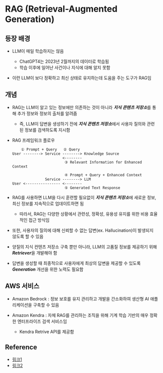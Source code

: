 # RAG (Retrieval-Augmented Generation)


## 등장 배경

- LLM이 매일 학습하지는 않음
    - ChatGPT4는 2023년 2월까지의 데이터로 학습됨
    - 학습 이후에 일어난 사건이나 지식에 대해 알지 못함

- 이런 LLM이 보다 정확하고 최신 상태로 유지하는데 도움을 주는 도구가 RAG임

## 개념

- RAG는 LLM이 알고 있는 정보에만 의존하는 것이 아니라 ***지식 콘텐츠 저장소***를 통해 추가 정보와 정보의 출처를 알려줌
    - 즉, LLM이 답변을 생성하기 전에 ***지식 콘텐츠 저장소***에서 사용자 질의와 관련된 정보를 검색하도록 지시함

- RAG 프레임워크 플로우

    ```
        ① Prompt + Query   ② Query
    User --------> Service --------> Knowledge Source
                           <--------
                            ③ Relevant Information for Enhanced Context

                            ④ Prompt + Query + Enhanced Context
                   Service --------> LLM
    User <---------------- <--------
                            ⑤ Generated Text Response
    ```

- RAG를 사용하면 LLM을 다시 훈련할 필요없이 ***지식 콘텐츠 저장소***에 새로운 정보, 최신 정보를 지속적으로 업데이트하면 됨
    - 따라서, RAG는 다양한 상황에서 관련성, 정확성, 유용성 유지를 위한 비용 효율적인 접근 방식임

- 또한, 사용자의 질의에 대해 신뢰할 수 없는 답변(ex. Hallucination)이 발생되지 않도록 할 수 있음

- 양질의 지식 컨텐츠 저장소 구축 뿐만 아니라, LLM의 고품질 정보를 제공하기 위해 ***Retriever***을 개발해야 함

- 답변을 생성할 때 최종적으로 사용자에게 최상의 답변을 제공할 수 있도록 ***Generation*** 개선을 위한 노력도 필요함

## AWS 서비스

- Amazon Bedrock : 정보 보호를 유지 관리하고 개발을 간소화하여 생산형 AI 애플리케이션을 구축할 수 있음

- Amazon Kendra : 자체 RAG를 관리하는 조직을 위해 기계 학습 기반의 매우 정확한 엔터프라이즈 검색 서비스임
    - Kendra Retrive API를 제공함


## Reference

- [링크1](https://brunch.co.kr/@ywkim36/146)
- [링크2](https://aws.amazon.com/ko/what-is/retrieval-augmented-generation/)